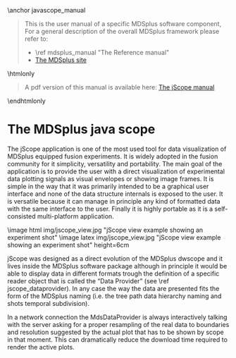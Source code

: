 \anchor javascope_manual

>
> This is the user manual of a specific MDSplus software component, For a
> general description of the overall MDSplus framework please refer to:
>
>  * \ref mdsplus_manual "The Reference manual"
>  * [The MDSplus site](http://www.mdsplus.org/index.php)
>

\htmlonly 
<blockquote class="doxtable">
<p>A pdf version of this manual is available here: <a href="../javascope.pdf">The jScope manual</a></p>
</blockquote> 
\endhtmlonly


The MDSplus java scope
======================

The jScope application is one of the most used tool for data visualization of
MDSplus equipped fusion experiments. It is widely adopted in the fusion
community for it simplicity, versatility and portability. The main goal of the
application is to provide the user with a direct visualization of experimental
data plotting signals as visual envelopes or showing image frames. It is simple
in the way that it was primarily intended to be a graphical user interface and
none of the data structure internals is exposed to the user. It is versatile
because it can manage in principle any kind of formatted data with the same
interface to the user. Finally it is highly portable as it is a self-consisted
multi-platform application. 


\image html img/jscope_view.jpg "jScope view example showing an experiment shot"
\image latex img/jscope_view.jpg "jScope view example showing an experiment shot" height=6cm


jScope was designed as a direct evolution of the MDSplus dwscope and it lives
inside the MDSplus software package although in principle it would be able to
display data in different formats trough the definition of a specific reader
object that is called the “Data Provider” (see \ref jscope_dataprovider).
In any case the way the data are presented fits the form of the MDSplus naming
(i.e. the tree path data hierarchy naming and shots temporal subdivision).

In a network connection the MdsDataProvider is always interactively talking
with the server asking for a proper resampling of the real data to boundaries
and resolution suggested by the actual plot that has to be shown by scope in
that moment. This can dramatically reduce the download time required to render
the active plots.

